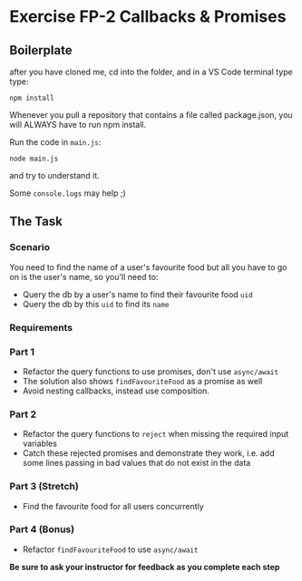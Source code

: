 # Exercise FP-2 Callbacks & Promises

## Boilerplate
after you have cloned me, cd into the folder, and in a VS Code terminal type type:

`npm install`

Whenever you pull a repository that contains a file called package.json, you will ALWAYS have to run npm install.

Run the code in `main.js`:

`node main.js`

and try to understand it.

Some `console.logs` may help ;)

## The Task

### Scenario

You need to find the name of a user's favourite food but all you have to go on is the user's name, so you'll need to:

- Query the db by a user's name to find their favourite food `uid`
- Query the db by this `uid` to find its `name`

### Requirements

### Part 1

- Refactor the query functions to use promises, don't use `async/await`
- The solution also shows `findFavouriteFood` as a promise as well
- Avoid nesting callbacks, instead use composition.

### Part 2

- Refactor the query functions to `reject` when missing the required input variables
- Catch these rejected promises and demonstrate they work, i.e. add some lines passing in bad values that do not exist in the data

### Part 3 (Stretch)

- Find the favourite food for all users concurrently

### Part 4 (Bonus)

- Refactor `findFavouriteFood` to use `async/await`

**Be sure to ask your instructor for feedback as you complete each step**
